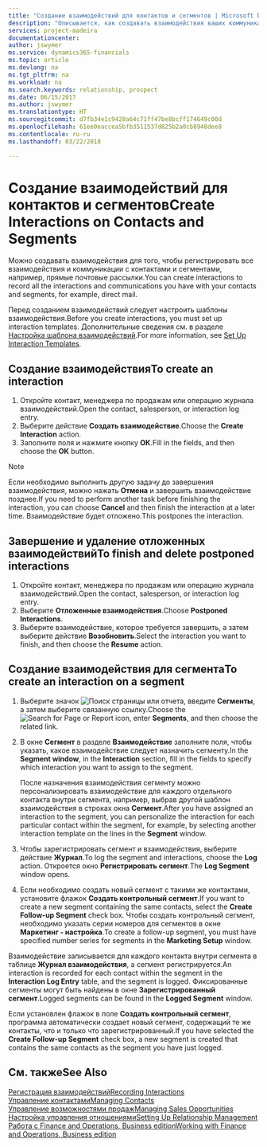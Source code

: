 ```yaml
---
title: "Создание взаимодействий для контактов и сегментов | Microsoft Docs"
description: "Описывается, как создавать взаимодействия ваших коммуникаций с контактами и сегментами в Finance and Operations, Business edition, например прямые почтовые рассылки."
services: project-madeira
documentationcenter: 
author: jswymer
ms.service: dynamics365-financials
ms.topic: article
ms.devlang: na
ms.tgt_pltfrm: na
ms.workload: na
ms.search.keywords: relationship, prospect
ms.date: 06/15/2017
ms.author: jswymer
ms.translationtype: HT
ms.sourcegitcommit: d7fb34e1c9428a64c71ff47be8bcff174649c00d
ms.openlocfilehash: 61ee0eaccea5bfb3511537d825b2a0cb8948dee8
ms.contentlocale: ru-ru
ms.lasthandoff: 03/22/2018

---
```

# <a name="create-interactions-on-contacts-and-segments"></a><span data-ttu-id="1d3e4-103">Создание взаимодействий для контактов и сегментов</span><span class="sxs-lookup"><span data-stu-id="1d3e4-103">Create Interactions on Contacts and Segments</span></span>
<span data-ttu-id="1d3e4-104">Можно создавать взаимодействия для того, чтобы регистрировать все взаимодействия и коммуникации с контактами и сегментами, например, прямые почтовые рассылки.</span><span class="sxs-lookup"><span data-stu-id="1d3e4-104">You can create interactions to record all the interactions and communications you have with your contacts and segments, for example, direct mail.</span></span>

<span data-ttu-id="1d3e4-105">Перед созданием взаимодействий следует настроить шаблоны взаимодействия.</span><span class="sxs-lookup"><span data-stu-id="1d3e4-105">Before you create interactions, you must set up interaction templates.</span></span> <span data-ttu-id="1d3e4-106">Дополнительные сведения см. в разделе [Настройка шаблона взаимодействий](marketing-interactions.md).</span><span class="sxs-lookup"><span data-stu-id="1d3e4-106">For more information, see  [Set Up Interaction Templates](marketing-interactions.md).</span></span>

## <a name="to-create-an-interaction"></a><span data-ttu-id="1d3e4-107">Создание взаимодействия</span><span class="sxs-lookup"><span data-stu-id="1d3e4-107">To create an interaction</span></span>
1. <span data-ttu-id="1d3e4-108">Откройте контакт, менеджера по продажам или операцию журнала взаимодействий.</span><span class="sxs-lookup"><span data-stu-id="1d3e4-108">Open the contact, salesperson, or interaction log entry.</span></span>
2. <span data-ttu-id="1d3e4-109">Выберите действие **Создать взаимодействие**.</span><span class="sxs-lookup"><span data-stu-id="1d3e4-109">Choose the **Create Interaction** action.</span></span>
3. <span data-ttu-id="1d3e4-110">Заполните поля и нажмите кнопку **ОК**.</span><span class="sxs-lookup"><span data-stu-id="1d3e4-110">Fill in the fields, and then choose the **OK** button.</span></span>

> [!NOTE]  
>   <span data-ttu-id="1d3e4-111">Если необходимо выполнить другую задачу до завершения взаимодействия, можно нажать **Отмена** и завершить взаимодействие позднее.</span><span class="sxs-lookup"><span data-stu-id="1d3e4-111">If you need to perform another task before finishing the interaction, you can choose **Cancel** and then finish the interaction at a later time.</span></span> <span data-ttu-id="1d3e4-112">Взаимодействие будет отложено.</span><span class="sxs-lookup"><span data-stu-id="1d3e4-112">This postpones the interaction.</span></span>

## <a name="to-finish-and-delete-postponed-interactions"></a><span data-ttu-id="1d3e4-113">Завершение и удаление отложенных взаимодействий</span><span class="sxs-lookup"><span data-stu-id="1d3e4-113">To finish and delete postponed interactions</span></span>
1. <span data-ttu-id="1d3e4-114">Откройте контакт, менеджера по продажам или операцию журнала взаимодействий.</span><span class="sxs-lookup"><span data-stu-id="1d3e4-114">Open the contact, salesperson, or interaction log entry.</span></span>
2. <span data-ttu-id="1d3e4-115">Выберите **Отложенные взаимодействия**.</span><span class="sxs-lookup"><span data-stu-id="1d3e4-115">Choose **Postponed Interactions**.</span></span>
3. <span data-ttu-id="1d3e4-116">Выберите взаимодействие, которое требуется завершить, а затем выберите действие **Возобновить**.</span><span class="sxs-lookup"><span data-stu-id="1d3e4-116">Select the interaction you want to finish, and then choose the **Resume** action.</span></span>

## <a name="to-create-an-interaction-on-a-segment"></a><span data-ttu-id="1d3e4-117">Создание взаимодействия для сегмента</span><span class="sxs-lookup"><span data-stu-id="1d3e4-117">To create an interaction on a segment</span></span>
1. <span data-ttu-id="1d3e4-118">Выберите значок ![Поиск страницы или отчета](media/ui-search/search_small.png "Значок поиска страницы или отчета"), введите **Сегменты**, а затем выберите связанную ссылку.</span><span class="sxs-lookup"><span data-stu-id="1d3e4-118">Choose the ![Search for Page or Report](media/ui-search/search_small.png "Search for Page or Report icon") icon, enter **Segments**, and then choose the related link.</span></span>
2. <span data-ttu-id="1d3e4-119">В окне **Сегмент** в разделе **Взаимодействие** заполните поля, чтобы указать, какое взаимодействие следует назначить сегменту.</span><span class="sxs-lookup"><span data-stu-id="1d3e4-119">In the **Segment window**, in the **Interaction** section, fill in the fields to specify which interaction you want to assign to the segment.</span></span>

    <span data-ttu-id="1d3e4-120">После назначения взаимодействия сегменту можно персонализировать взаимодействие для каждого отдельного контакта внутри сегмента, например, выбрав другой шаблон взаимодействия в строках окна **Сегмент**.</span><span class="sxs-lookup"><span data-stu-id="1d3e4-120">After you have assigned an interaction to the segment, you can personalize the interaction for each particular contact within the segment, for example, by selecting another interaction template on the lines in the **Segment** window.</span></span>  
3. <span data-ttu-id="1d3e4-121">Чтобы зарегистрировать сегмент и взаимодействия, выберите действие **Журнал**.</span><span class="sxs-lookup"><span data-stu-id="1d3e4-121">To log the segment and interactions, choose the **Log** action.</span></span> <span data-ttu-id="1d3e4-122">Откроется окно **Регистрировать сегмент**.</span><span class="sxs-lookup"><span data-stu-id="1d3e4-122">The **Log Segment** window opens.</span></span>
4. <span data-ttu-id="1d3e4-123">Если необходимо создать новый сегмент с такими же контактами, установите флажок **Создать контрольный сегмент**.</span><span class="sxs-lookup"><span data-stu-id="1d3e4-123">If you want to create a new segment containing the same contacts, select the **Create Follow-up Segment** check box.</span></span> <span data-ttu-id="1d3e4-124">Чтобы создать контрольный сегмент, необходимо указать серии номеров для сегментов в окне **Маркетинг - настройка**.</span><span class="sxs-lookup"><span data-stu-id="1d3e4-124">To create a follow-up segment, you must have specified number series for segments in the **Marketing Setup** window.</span></span>

<span data-ttu-id="1d3e4-125">Взаимодействие записывается для каждого контакта внутри сегмента в таблице **Журнал взаимодействия**, а сегмент регистрируется.</span><span class="sxs-lookup"><span data-stu-id="1d3e4-125">An interaction is recorded for each contact within the segment in the **Interaction Log Entry** table, and the segment is logged.</span></span> <span data-ttu-id="1d3e4-126">Фиксированные сегменты могут быть найдены в окне **Зарегистрированный cегмент**.</span><span class="sxs-lookup"><span data-stu-id="1d3e4-126">Logged segments can be found in the **Logged Segment** window.</span></span>

<span data-ttu-id="1d3e4-127">Если установлен флажок в поле **Создать контрольный сегмент**, программа автоматически создает новый сегмент, содержащий те же контакты, что и только что зарегистрированный.</span><span class="sxs-lookup"><span data-stu-id="1d3e4-127">If you have selected the **Create Follow-up Segment** check box, a new segment is created that contains the same contacts as the segment you have just logged.</span></span>

## <a name="see-also"></a><span data-ttu-id="1d3e4-128">См. также</span><span class="sxs-lookup"><span data-stu-id="1d3e4-128">See Also</span></span>
[<span data-ttu-id="1d3e4-129">Регистрация взаимодействий</span><span class="sxs-lookup"><span data-stu-id="1d3e4-129">Recording Interactions</span></span>](marketing-interactions.md)  
[<span data-ttu-id="1d3e4-130">Управление контактами</span><span class="sxs-lookup"><span data-stu-id="1d3e4-130">Managing Contacts</span></span>](marketing-contacts.md)  
[<span data-ttu-id="1d3e4-131">Управление возможностями продаж</span><span class="sxs-lookup"><span data-stu-id="1d3e4-131">Managing Sales Opportunities</span></span>](marketing-manage-sales-opportunities.md)  
[<span data-ttu-id="1d3e4-132">Настройка управления отношениями</span><span class="sxs-lookup"><span data-stu-id="1d3e4-132">Setting Up Relationship Management</span></span>](marketing-setup-marketing.md)  
[<span data-ttu-id="1d3e4-133">Работа с Finance and Operations, Business edition</span><span class="sxs-lookup"><span data-stu-id="1d3e4-133">Working with Finance and Operations, Business edition</span></span>](ui-work-product.md)

